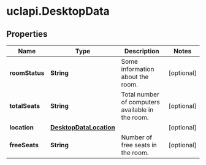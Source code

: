 # uclapi.DesktopData

## Properties

Name | Type | Description | Notes
------------ | ------------- | ------------- | -------------
**roomStatus** | **String** | Some information about the room. | [optional] 
**totalSeats** | **String** | Total number of computers available in the room. | [optional] 
**location** | [**DesktopDataLocation**](DesktopDataLocation.md) |  | [optional] 
**freeSeats** | **String** | Number of free seats in the room. | [optional] 


